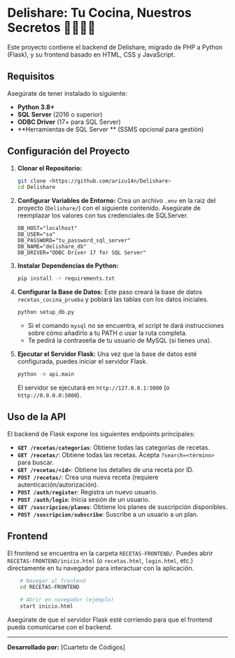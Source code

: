 <h1> Delishare: Tu Cocina, Nuestros Secretos 👨‍🍳👩‍🍳</h1>

Este proyecto contiene el backend de Delishare, migrado de PHP a Python (Flask), y su frontend basado en HTML, CSS y JavaScript.

## Requisitos

Asegúrate de tener instalado lo siguiente:

*   **Python 3.8+**
*   **SQL Server** (2016 o superior)
*   **ODBC Driver** (17+ para SQL Server)
*   **Herramientas de SQL Server ** (SSMS opcional para gestión)

## Configuración del Proyecto

1.  **Clonar el Repositorio:**
    ```bash
    git clone <https://github.com/arizu14n/Delishare>
    cd Delishare
    ```

2.  **Configurar Variables de Entorno:**
    Crea un archivo `.env` en la raíz del proyecto (`Delishare/`) con el siguiente contenido. Asegúrate de reemplazar los valores con tus credenciales de SQLServer.

    ```
    DB_HOST="localhost"
    DB_USER="sa"
    DB_PASSWORD="tu_password_sql_server"
    DB_NAME="delishare_db"
    DB_DRIVER="ODBC Driver 17 for SQL Server"
    ```

3.  **Instalar Dependencias de Python:**
    ```bash
    pip install -r requirements.txt
    ```

4.  **Configurar la Base de Datos:**
    Este paso creará la base de datos `recetas_cocina_prueba` y poblará las tablas con los datos iniciales.

    ```bash
    python setup_db.py
    ```
    *   Si el comando `mysql` no se encuentra, el script te dará instrucciones sobre cómo añadirlo a tu PATH o usar la ruta completa.
    *   Te pedirá la contraseña de tu usuario de MySQL (si tienes una).

5.  **Ejecutar el Servidor Flask:**
    Una vez que la base de datos esté configurada, puedes iniciar el servidor Flask.

    ```bash
    python -m api.main
    ```
    El servidor se ejecutará en `http://127.0.0.1:5000` (o `http://0.0.0.0:5000`).

## Uso de la API

El backend de Flask expone los siguientes endpoints principales:

*   **`GET /recetas/categorias`**: Obtiene todas las categorías de recetas.
*   **`GET /recetas/`**: Obtiene todas las recetas. Acepta `?search=<término>` para buscar.
*   **`GET /recetas/<id>`**: Obtiene los detalles de una receta por ID.
*   **`POST /recetas/`**: Crea una nueva receta (requiere autenticación/autorización).
*   **`POST /auth/register`**: Registra un nuevo usuario.
*   **`POST /auth/login`**: Inicia sesión de un usuario.
*   **`GET /suscripcion/planes`**: Obtiene los planes de suscripción disponibles.
*   **`POST /suscripcion/subscribe`**: Suscribe a un usuario a un plan.

## Frontend

El frontend se encuentra en la carpeta `RECETAS-FRONTEND/`. Puedes abrir `RECETAS-FRONTEND/inicio.html` (o `recetas.html`, `login.html`, etc.) directamente en tu navegador para interactuar con la aplicación. 

```bash
    # Navegar al frontend
    cd RECETAS-FRONTEND

    # Abrir en navegador (ejemplo)
    start inicio.html
```
Asegúrate de que el servidor Flask esté corriendo para que el frontend pueda comunicarse con el backend.

---

**Desarrollado por:** [Cuarteto de Códigos]

